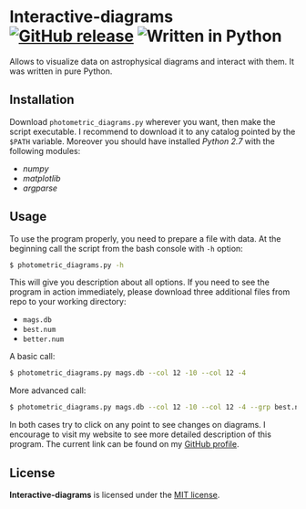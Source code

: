# Interactive-diagrams [![GitHub release](http://www.astro.uni.wroc.pl/ludzie/brus/img/github/ver20170108.svg "download")](https://github.com/PBrus/Interactive-diagrams/blob/master/photometric_diagrams.py) ![Written in Python](http://www.astro.uni.wroc.pl/ludzie/brus/img/github/Python.svg "language")

Allows to visualize data on astrophysical diagrams and interact with them. It was written in pure Python.

## Installation

Download `photometric_diagrams.py` wherever you want, then make the script executable. I recommend to download it to any catalog pointed by the `$PATH` variable. Moreover you should have installed *Python 2.7* with the following modules:

 * *numpy*
 * *matplotlib*
 * *argparse*

## Usage

To use the program properly, you need to prepare a file with data. At the beginning call the script from the bash console with `-h` option:
```bash
$ photometric_diagrams.py -h
```
This will give you description about all options. If you need to see the program in action immediately, please download three additional files from repo to your working directory:

 * `mags.db`
 * `best.num`
 * `better.num`

A basic call:
```bash
$ photometric_diagrams.py mags.db --col 12 -10 --col 12 -4
```
More advanced call:
```bash
$ photometric_diagrams.py mags.db --col 12 -10 --col 12 -4 --grp best.num green --grp better.num yellow -t
```
In both cases try to click on any point to see changes on diagrams. I encourage to visit my website to see more detailed description of this program. The current link can be found on my [GitHub profile](https://github.com/PBrus).

## License

**Interactive-diagrams** is licensed under the [MIT license](http://opensource.org/licenses/MIT).
